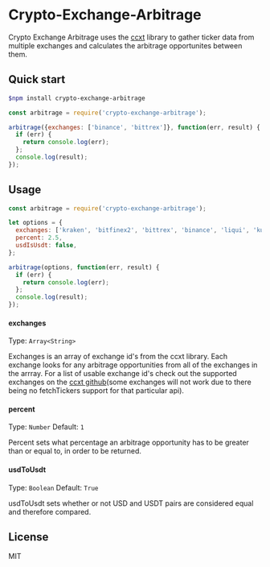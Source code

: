 # Crypto-Exchange-Arbitrage
Crypto Exchange Arbitrage uses the [ccxt](https://github.com/ccxt/ccxt) library to gather ticker data from multiple exchanges and calculates the arbitrage opportunites between them.


Quick start
----
```sh
$npm install crypto-exchange-arbitrage
```

```javascript
const arbitrage = require('crypto-exchange-arbitrage');

arbitrage({exchanges: ['binance', 'bittrex']}, function(err, result) {
  if (err) {
    return console.log(err);
  };
  console.log(result);
});
```

Usage
----

```javascript
const arbitrage = require('crypto-exchange-arbitrage');

let options = {
  exchanges: ['kraken', 'bitfinex2', 'bittrex', 'binance', 'liqui', 'kucoin', 'hitbtc2'],
  percent: 2.5,
  usdIsUsdt: false,
};

arbitrage(options, function(err, result) {
  if (err) {
    return console.log(err);
  };
  console.log(result);
});
```

#### exchanges

Type: ``Array<String>``

Exchanges is an array of exchange id's from the ccxt library. Each exchange looks for any arbitrage opportunities from all of the exchanges in the arrray. For a list of usable exchange id's check out the supported exchanges on the [ccxt github](https://github.com/ccxt/ccxt/wiki/Manual#exchanges)(some exchanges will not work due to there being no fetchTickers support for that particular api).

#### percent

Type: ``Number``
Default: ``1``

Percent sets what percentage an arbitrage opportunity has to be greater than or equal to, in order to be returned.

#### usdToUsdt

Type: ``Boolean``
Default: ``True``

usdToUsdt sets whether or not USD and USDT pairs are considered equal and therefore compared.

License
----
MIT
